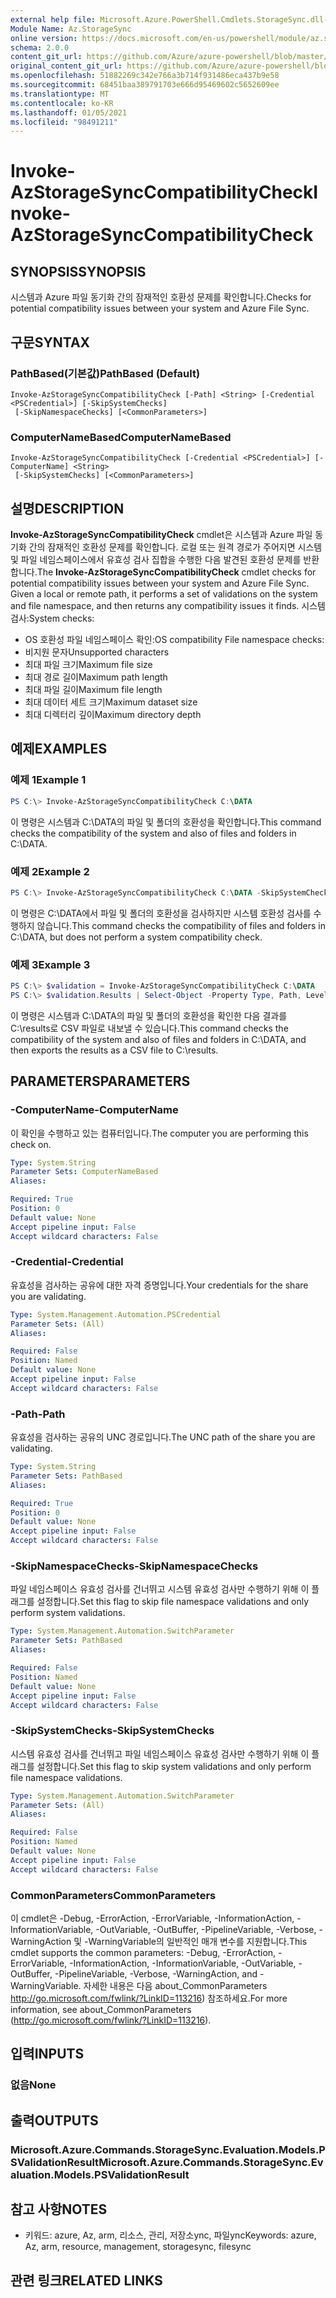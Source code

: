 ```yaml
---
external help file: Microsoft.Azure.PowerShell.Cmdlets.StorageSync.dll-Help.xml
Module Name: Az.StorageSync
online version: https://docs.microsoft.com/en-us/powershell/module/az.storagesync/invoke-azstoragesynccompatibilitycheck
schema: 2.0.0
content_git_url: https://github.com/Azure/azure-powershell/blob/master/src/StorageSync/StorageSync/help/Invoke-AzStorageSyncCompatibilityCheck.md
original_content_git_url: https://github.com/Azure/azure-powershell/blob/master/src/StorageSync/StorageSync/help/Invoke-AzStorageSyncCompatibilityCheck.md
ms.openlocfilehash: 51882269c342e766a3b714f931486eca437b9e58
ms.sourcegitcommit: 68451baa389791703e666d95469602c5652609ee
ms.translationtype: MT
ms.contentlocale: ko-KR
ms.lasthandoff: 01/05/2021
ms.locfileid: "98491211"
---
```

# <span data-ttu-id="3800c-101">Invoke-AzStorageSyncCompatibilityCheck</span><span class="sxs-lookup"><span data-stu-id="3800c-101">Invoke-AzStorageSyncCompatibilityCheck</span></span>

## <span data-ttu-id="3800c-102">SYNOPSIS</span><span class="sxs-lookup"><span data-stu-id="3800c-102">SYNOPSIS</span></span>
<span data-ttu-id="3800c-103">시스템과 Azure 파일 동기화 간의 잠재적인 호환성 문제를 확인합니다.</span><span class="sxs-lookup"><span data-stu-id="3800c-103">Checks for potential compatibility issues between your system and Azure File Sync.</span></span>

## <span data-ttu-id="3800c-104">구문</span><span class="sxs-lookup"><span data-stu-id="3800c-104">SYNTAX</span></span>

### <span data-ttu-id="3800c-105">PathBased(기본값)</span><span class="sxs-lookup"><span data-stu-id="3800c-105">PathBased (Default)</span></span>
```
Invoke-AzStorageSyncCompatibilityCheck [-Path] <String> [-Credential <PSCredential>] [-SkipSystemChecks]
 [-SkipNamespaceChecks] [<CommonParameters>]
```

### <span data-ttu-id="3800c-106">ComputerNameBased</span><span class="sxs-lookup"><span data-stu-id="3800c-106">ComputerNameBased</span></span>
```
Invoke-AzStorageSyncCompatibilityCheck [-Credential <PSCredential>] [-ComputerName] <String>
 [-SkipSystemChecks] [<CommonParameters>]
```

## <span data-ttu-id="3800c-107">설명</span><span class="sxs-lookup"><span data-stu-id="3800c-107">DESCRIPTION</span></span>
<span data-ttu-id="3800c-108">**Invoke-AzStorageSyncCompatibilityCheck** cmdlet은 시스템과 Azure 파일 동기화 간의 잠재적인 호환성 문제를 확인합니다. 로컬 또는 원격 경로가 주어지면 시스템 및 파일 네임스페이스에서 유효성 검사 집합을 수행한 다음 발견된 호환성 문제를 반환합니다.</span><span class="sxs-lookup"><span data-stu-id="3800c-108">The **Invoke-AzStorageSyncCompatibilityCheck** cmdlet checks for potential compatibility issues between your system and Azure File Sync. Given a local or remote path, it performs a set of validations on the system and file namespace, and then returns any compatibility issues it finds.</span></span>
<span data-ttu-id="3800c-109">시스템 검사:</span><span class="sxs-lookup"><span data-stu-id="3800c-109">System checks:</span></span>
- <span data-ttu-id="3800c-110">OS 호환성 파일 네임스페이스 확인:</span><span class="sxs-lookup"><span data-stu-id="3800c-110">OS compatibility File namespace checks:</span></span>
- <span data-ttu-id="3800c-111">비지원 문자</span><span class="sxs-lookup"><span data-stu-id="3800c-111">Unsupported characters</span></span>
- <span data-ttu-id="3800c-112">최대 파일 크기</span><span class="sxs-lookup"><span data-stu-id="3800c-112">Maximum file size</span></span>
- <span data-ttu-id="3800c-113">최대 경로 길이</span><span class="sxs-lookup"><span data-stu-id="3800c-113">Maximum path length</span></span>
- <span data-ttu-id="3800c-114">최대 파일 길이</span><span class="sxs-lookup"><span data-stu-id="3800c-114">Maximum file length</span></span>
- <span data-ttu-id="3800c-115">최대 데이터 세트 크기</span><span class="sxs-lookup"><span data-stu-id="3800c-115">Maximum dataset size</span></span>
- <span data-ttu-id="3800c-116">최대 디렉터리 깊이</span><span class="sxs-lookup"><span data-stu-id="3800c-116">Maximum directory depth</span></span>

## <span data-ttu-id="3800c-117">예제</span><span class="sxs-lookup"><span data-stu-id="3800c-117">EXAMPLES</span></span>

### <span data-ttu-id="3800c-118">예제 1</span><span class="sxs-lookup"><span data-stu-id="3800c-118">Example 1</span></span>
```powershell
PS C:\> Invoke-AzStorageSyncCompatibilityCheck C:\DATA
```

<span data-ttu-id="3800c-119">이 명령은 시스템과 C:\DATA의 파일 및 폴더의 호환성을 확인합니다.</span><span class="sxs-lookup"><span data-stu-id="3800c-119">This command checks the compatibility of the system and also of files and folders in C:\DATA.</span></span>

### <span data-ttu-id="3800c-120">예제 2</span><span class="sxs-lookup"><span data-stu-id="3800c-120">Example 2</span></span>
```powershell
PS C:\> Invoke-AzStorageSyncCompatibilityCheck C:\DATA -SkipSystemChecks
```

<span data-ttu-id="3800c-121">이 명령은 C:\DATA에서 파일 및 폴더의 호환성을 검사하지만 시스템 호환성 검사를 수행하지 않습니다.</span><span class="sxs-lookup"><span data-stu-id="3800c-121">This command checks the compatibility of files and folders in C:\DATA, but does not perform a system compatibility check.</span></span>

### <span data-ttu-id="3800c-122">예제 3</span><span class="sxs-lookup"><span data-stu-id="3800c-122">Example 3</span></span>
```powershell
PS C:\> $validation = Invoke-AzStorageSyncCompatibilityCheck C:\DATA
PS C:\> $validation.Results | Select-Object -Property Type, Path, Level, Description, Result | Export-Csv -Path C:\results.csv -Encoding utf8
```

<span data-ttu-id="3800c-123">이 명령은 시스템과 C:\DATA의 파일 및 폴더의 호환성을 확인한 다음 결과를 C:\results로 CSV 파일로 내보낼 수 있습니다.</span><span class="sxs-lookup"><span data-stu-id="3800c-123">This command checks the compatibility of the system and also of files and folders in C:\DATA, and then exports the results as a CSV file to C:\results.</span></span>

## <span data-ttu-id="3800c-124">PARAMETERS</span><span class="sxs-lookup"><span data-stu-id="3800c-124">PARAMETERS</span></span>

### <span data-ttu-id="3800c-125">-ComputerName</span><span class="sxs-lookup"><span data-stu-id="3800c-125">-ComputerName</span></span>
<span data-ttu-id="3800c-126">이 확인을 수행하고 있는 컴퓨터입니다.</span><span class="sxs-lookup"><span data-stu-id="3800c-126">The computer you are performing this check on.</span></span>

```yaml
Type: System.String
Parameter Sets: ComputerNameBased
Aliases:

Required: True
Position: 0
Default value: None
Accept pipeline input: False
Accept wildcard characters: False
```

### <span data-ttu-id="3800c-127">-Credential</span><span class="sxs-lookup"><span data-stu-id="3800c-127">-Credential</span></span>
<span data-ttu-id="3800c-128">유효성을 검사하는 공유에 대한 자격 증명입니다.</span><span class="sxs-lookup"><span data-stu-id="3800c-128">Your credentials for the share you are validating.</span></span>

```yaml
Type: System.Management.Automation.PSCredential
Parameter Sets: (All)
Aliases:

Required: False
Position: Named
Default value: None
Accept pipeline input: False
Accept wildcard characters: False
```

### <span data-ttu-id="3800c-129">-Path</span><span class="sxs-lookup"><span data-stu-id="3800c-129">-Path</span></span>
<span data-ttu-id="3800c-130">유효성을 검사하는 공유의 UNC 경로입니다.</span><span class="sxs-lookup"><span data-stu-id="3800c-130">The UNC path of the share you are validating.</span></span>

```yaml
Type: System.String
Parameter Sets: PathBased
Aliases:

Required: True
Position: 0
Default value: None
Accept pipeline input: False
Accept wildcard characters: False
```

### <span data-ttu-id="3800c-131">-SkipNamespaceChecks</span><span class="sxs-lookup"><span data-stu-id="3800c-131">-SkipNamespaceChecks</span></span>
<span data-ttu-id="3800c-132">파일 네임스페이스 유효성 검사를 건너뛰고 시스템 유효성 검사만 수행하기 위해 이 플래그를 설정합니다.</span><span class="sxs-lookup"><span data-stu-id="3800c-132">Set this flag to skip file namespace validations and only perform system validations.</span></span>

```yaml
Type: System.Management.Automation.SwitchParameter
Parameter Sets: PathBased
Aliases:

Required: False
Position: Named
Default value: None
Accept pipeline input: False
Accept wildcard characters: False
```

### <span data-ttu-id="3800c-133">-SkipSystemChecks</span><span class="sxs-lookup"><span data-stu-id="3800c-133">-SkipSystemChecks</span></span>
<span data-ttu-id="3800c-134">시스템 유효성 검사를 건너뛰고 파일 네임스페이스 유효성 검사만 수행하기 위해 이 플래그를 설정합니다.</span><span class="sxs-lookup"><span data-stu-id="3800c-134">Set this flag to skip system validations and only perform file namespace validations.</span></span>

```yaml
Type: System.Management.Automation.SwitchParameter
Parameter Sets: (All)
Aliases:

Required: False
Position: Named
Default value: None
Accept pipeline input: False
Accept wildcard characters: False
```

### <span data-ttu-id="3800c-135">CommonParameters</span><span class="sxs-lookup"><span data-stu-id="3800c-135">CommonParameters</span></span>
<span data-ttu-id="3800c-136">이 cmdlet은 -Debug, -ErrorAction, -ErrorVariable, -InformationAction, -InformationVariable, -OutVariable, -OutBuffer, -PipelineVariable, -Verbose, -WarningAction 및 -WarningVariable의 일반적인 매개 변수를 지원합니다.</span><span class="sxs-lookup"><span data-stu-id="3800c-136">This cmdlet supports the common parameters: -Debug, -ErrorAction, -ErrorVariable, -InformationAction, -InformationVariable, -OutVariable, -OutBuffer, -PipelineVariable, -Verbose, -WarningAction, and -WarningVariable.</span></span> <span data-ttu-id="3800c-137">자세한 내용은 다음 about_CommonParameters http://go.microsoft.com/fwlink/?LinkID=113216) 참조하세요.</span><span class="sxs-lookup"><span data-stu-id="3800c-137">For more information, see about_CommonParameters (http://go.microsoft.com/fwlink/?LinkID=113216).</span></span>

## <span data-ttu-id="3800c-138">입력</span><span class="sxs-lookup"><span data-stu-id="3800c-138">INPUTS</span></span>

### <span data-ttu-id="3800c-139">없음</span><span class="sxs-lookup"><span data-stu-id="3800c-139">None</span></span>

## <span data-ttu-id="3800c-140">출력</span><span class="sxs-lookup"><span data-stu-id="3800c-140">OUTPUTS</span></span>

### <span data-ttu-id="3800c-141">Microsoft.Azure.Commands.StorageSync.Evaluation.Models.PSValidationResult</span><span class="sxs-lookup"><span data-stu-id="3800c-141">Microsoft.Azure.Commands.StorageSync.Evaluation.Models.PSValidationResult</span></span>

## <span data-ttu-id="3800c-142">참고 사항</span><span class="sxs-lookup"><span data-stu-id="3800c-142">NOTES</span></span>
* <span data-ttu-id="3800c-143">키워드: azure, Az, arm, 리소스, 관리, 저장소ync, 파일ync</span><span class="sxs-lookup"><span data-stu-id="3800c-143">Keywords: azure, Az, arm, resource, management, storagesync, filesync</span></span>

## <span data-ttu-id="3800c-144">관련 링크</span><span class="sxs-lookup"><span data-stu-id="3800c-144">RELATED LINKS</span></span>
